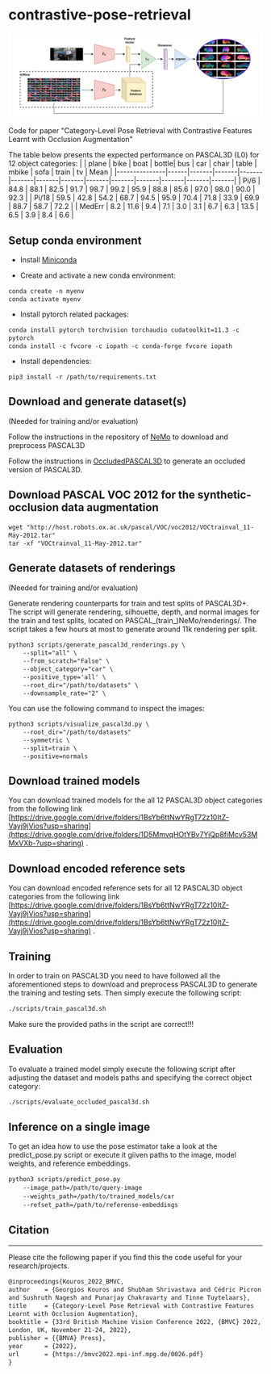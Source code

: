 # contrastive-pose-retrieval

![media/pose_estimation.png](media/pose_estimation.png)

Code for paper "Category-Level Pose Retrieval with Contrastive Features Learnt with Occlusion Augmentation"

The table below presents the expected performance on PASCAL3D (L0) for 12 object categories:
|   | plane | bike  | boat  | bottle| bus   |   car | chair | table | mbike | sofa  | train | tv    | Mean  |
|---------------|------|-------|-------|-------|-------|-------|-------|-------|-------|-------|-------|-------|-------|
| Pi/6          | 84.8 | 88.1  |  82.5 |  91.7 |  98.7 |  99.2 |  95.9 |  88.8 |  85.6 |  97.0 |  98.0 |  90.0 |  92.3 |
| Pi/18         | 59.5 | 42.8  |  54.2 |  68.7 |  94.5 |  95.9 |  70.4 |  71.8 |  33.9 |  69.9 |  88.7 |  58.7 |  72.2 |
| MedErr        | 8.2  | 11.6  |   9.4 |   7.1 |   3.0 |   3.1 |   6.7 |   6.3 |  13.5 |  6.5  |  3.9  |   8.4 |  6.6  |

## Setup conda environment

- Install [Miniconda](https://docs.conda.io/projects/conda/en/latest/user-guide/install/linux.html)

- Create and activate a new conda environment:
```shell
conda create -n myenv
conda activate myenv
```

- Install pytorch related packages:
```shell
conda install pytorch torchvision torchaudio cudatoolkit=11.3 -c pytorch
conda install -c fvcore -c iopath -c conda-forge fvcore iopath
```

- Install dependencies:
```shell
pip3 install -r /path/to/requirements.txt
```

## Download and generate dataset(s)

(Needed for training and/or evaluation)

Follow the instructions in the repository of [NeMo](https://github.com/Angtian/NeMo/blob/main/README.md) to download and preprocess PASCAL3D

Follow the instructions in [OccludedPASCAL3D](https://github.com/Angtian/OccludedPASCAL3D) to generate an occluded version of PASCAL3D.

## Download PASCAL VOC 2012 for the synthetic-occlusion data augmentation
```shell
wget "http://host.robots.ox.ac.uk/pascal/VOC/voc2012/VOCtrainval_11-May-2012.tar"
tar -xf "VOCtrainval_11-May-2012.tar"
```

## Generate datasets of renderings
(Needed for training and/or evaluation)

Generate rendering counterparts for train and test splits of PASCAL3D+.
The script will generate rendering, silhouette, depth, and normal images for the
train and test splits, located on PASCAL_(train_)NeMo/renderings/. The script
takes a few hours at most to generate around 11k rendering per split.
```shell
python3 scripts/generate_pascal3d_renderings.py \
    --split="all" \
    --from_scratch="False" \
    --object_category="car" \
    --positive_type='all' \
    --root_dir="/path/to/datasets" \
    --downsample_rate="2" \
```
You can use the following command to inspect the images:
```shell
python3 scripts/visualize_pascal3d.py \
    --root_dir="/path/to/datasets"
    --symmetric \
    --split=train \
    --positive=normals
```

## Download trained models
You can download trained models for the all 12 PASCAL3D object categories from the following link [https://drive.google.com/drive/folders/1BsYb6ttNwYRgT72z10ItZ-Vayj9jVios?usp=sharing](https://drive.google.com/drive/folders/1D5MmvqHOtYBv7YiQp8fiMcv53MMxVXb-?usp=sharing) .

## Download encoded reference sets
You can download encoded reference sets for all 12 PASCAL3D object categories from the following link  [https://drive.google.com/drive/folders/1BsYb6ttNwYRgT72z10ItZ-Vayj9jVios?usp=sharing](https://drive.google.com/drive/folders/1BsYb6ttNwYRgT72z10ItZ-Vayj9jVios?usp=sharing) .

## Training
In order to train on PASCAL3D you need to have followed all the aforementioned steps to download and preprocess PASCAL3D to generate the training and testing sets. Then simply execute the following script:
```bash
./scripts/train_pascal3d.sh
```
Make sure the provided paths in the script are correct!!!

## Evaluation
To evaluate a trained model simply execute the following script after adjusting the dataset and models paths and specifying the correct object category:
```bash
./scripts/evaluate_occluded_pascal3d.sh
```

## Inference on a single image
To get an idea how to use the pose estimator take a look at the predict_pose.py script or execute it giiven paths to the image, model weights, and reference embeddings.
```bash
python3 scripts/predict_pose.py
    --image_path=/path/to/query-image
    --weights_path=/path/to/trained_models/car
    --refset_path=/path/to/referense-embeddings
```


## Citation
---
Please cite the following paper if you find this the code useful for your research/projects.

```
@inproceedings{Kouros_2022_BMVC,
author    = {Georgios Kouros and Shubham Shrivastava and Cédric Picron and Sushruth Nagesh and Punarjay Chakravarty and Tinne Tuytelaars},
title     = {Category-Level Pose Retrieval with Contrastive Features Learnt with Occlusion Augmentation},
booktitle = {33rd British Machine Vision Conference 2022, {BMVC} 2022, London, UK, November 21-24, 2022},
publisher = {{BMVA} Press},
year      = {2022},
url       = {https://bmvc2022.mpi-inf.mpg.de/0026.pdf}
}
```
